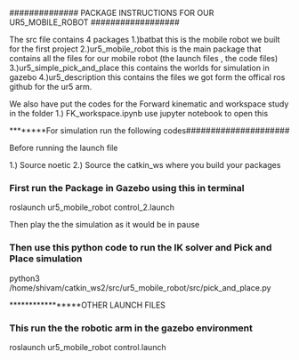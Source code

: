 ############## PACKAGE INSTRUCTIONS FOR OUR UR5_MOBILE_ROBOT ##################

The src file contains 4 packages 
1.)batbat this is the mobile robot we built for the first project
2.)ur5_mobile_robot this is the main package that contains all the files for
our mobile robot (the launch files , the code files)
3.)ur5_simple_pick_and_place this contains the worlds for simulation in gazebo
4.)ur5_description this contains the files we got form the offical ros github for the 
ur5 arm.


We also have put the codes for the Forward kinematic and workspace study in the folder
1.) FK_workspace.ipynb use jupyter notebook to open this


********For simulation run the following codes#####################

Before running the launch file 

1.) Source noetic
2.) Source the catkin_ws where you build your packages

### First run the Package in Gazebo using this in terminal
roslaunch ur5_mobile_robot control_2.launch

Then play the the simulation as it would be in pause

### Then use this python code to run the IK solver and Pick and Place simulation
python3 /home/shivam/catkin_ws2/src/ur5_mobile_robot/src/pick_and_place.py


*****************OTHER LAUNCH FILES

### This run the the robotic arm in the gazebo environment
roslaunch ur5_mobile_robot control.launch


